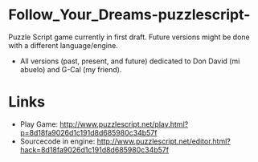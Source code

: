 # Follow_Your_Dreams-puzzlescript-
Puzzle Script game currently in first draft. Future versions might be done with a different language/engine.

- All versions (past, present, and future) dedicated to Don David (mi abuelo) and G-Cal (my friend).

# Links
- Play Game: http://www.puzzlescript.net/play.html?p=8d18fa9026d1c191d8d685980c34b57f
- Sourcecode in engine: http://www.puzzlescript.net/editor.html?hack=8d18fa9026d1c191d8d685980c34b57f
